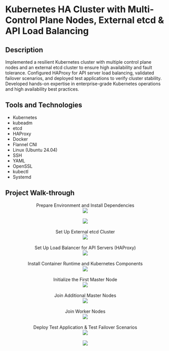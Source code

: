 <h1>Kubernetes HA Cluster with Multi-Control Plane Nodes, External etcd & API Load Balancing</h1>


<h2>Description</h2>
Implemented a resilient Kubernetes cluster with multiple control plane nodes and an external etcd cluster to ensure high availability and fault tolerance. Configured HAProxy for API server load balancing, validated failover scenarios, and deployed test applications to verify cluster stability. Developed hands-on expertise in enterprise-grade Kubernetes operations and high availability best practices. <br />


<h2>Tools and Technologies</h2>

- Kubernetes
- kubeadm
- etcd
- HAProxy
- Docker
- Flannel CNI
- Linux (Ubuntu 24.04)
- SSH
- YAML
- OpenSSL
- kubectl
- Systemd

<h2>Project Walk-through</h2>

<p align="center">
Prepare Environment and Install Dependencies <br />
<img src="https://i.postimg.cc/QCC3rwDp/0.jpg"/>
<br />
<br />
<img src="https://i.postimg.cc/5yrM9g9D/1.jpg"/>
<br />
<br />
Set Up External etcd Cluster <br/>
<img src="https://i.postimg.cc/Y2D7xrN8/2.jpg" />
<br />
<br />
Set Up Load Balancer for API Servers (HAProxy) <br/>
<img src="https://i.postimg.cc/MGY2fqK7/3.jpg"/>
<br />
<br />
Install Container Runtime and Kubernetes Components <br/>
<img src="https://i.postimg.cc/8CNxS9Bj/4.jpg" />
<br />
<br />
Initialize the First Master Node <br/>
<img src="https://i.postimg.cc/MHMF5Sxr/5.jpg" />
<br />
<br />
Join Additional Master Nodes <br/>
<img src="https://i.postimg.cc/668Wg4pF/6.jpg" />
<br />
<br />
Join Worker Nodes <br/>
<img src="https://i.postimg.cc/ZRrc55bm/7.jpg" />
<br />
<br />
Deploy Test Application & Test Failover Scenarios <br/>
<img src="https://i.postimg.cc/s2XWLPHb/8.jpg" />
<br />
<br />
<img src="https://i.postimg.cc/SNhM4bt6/9.jpg" />
<br />
<br />

</p>

